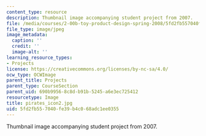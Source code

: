 ```yaml
---
content_type: resource
description: Thumbnail image accompanying student project from 2007.
file: /media/courses/2-00b-toy-product-design-spring-2008/5fd2fb557040fe39b4c068adc1ee0355_pirates_icon2.jpg
file_type: image/jpeg
image_metadata:
  caption: ''
  credit: ''
  image-alt: ''
learning_resource_types:
- Projects
license: https://creativecommons.org/licenses/by-nc-sa/4.0/
ocw_type: OCWImage
parent_title: Projects
parent_type: CourseSection
parent_uid: 690b9956-8c8d-b91b-5245-a6e3ec725412
resourcetype: Image
title: pirates_icon2.jpg
uid: 5fd2fb55-7040-fe39-b4c0-68adc1ee0355
---
```

Thumbnail image accompanying student project from 2007.